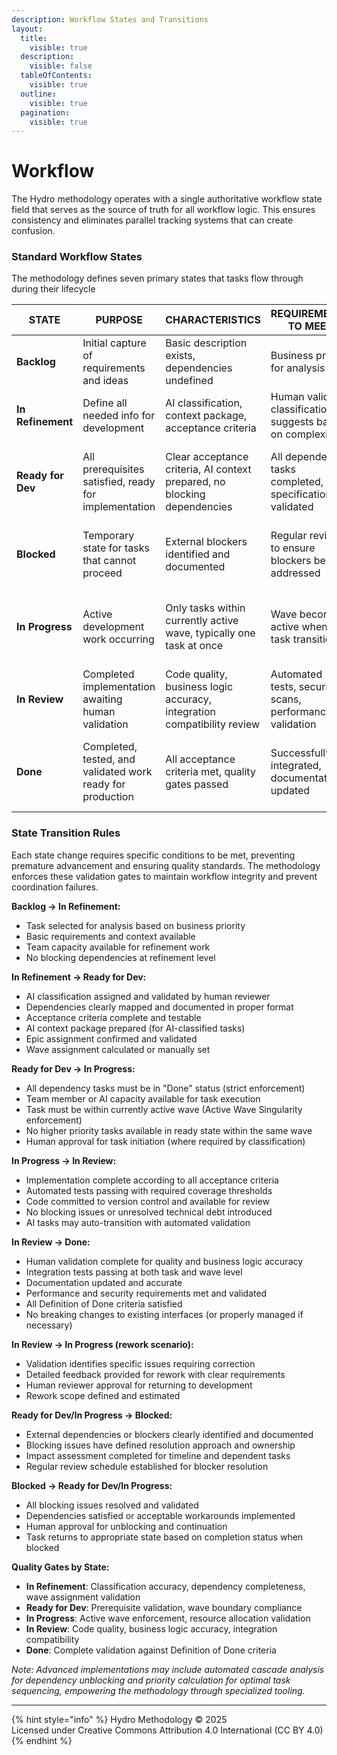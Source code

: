 ```yaml
---
description: Workflow States and Transitions
layout:
  title:
    visible: true
  description:
    visible: false
  tableOfContents:
    visible: true
  outline:
    visible: true
  pagination:
    visible: true
---
```


# Workflow

The Hydro methodology operates with a single authoritative workflow state field that serves as the source of truth for all workflow logic. This ensures consistency and eliminates parallel tracking systems that can create confusion.

### **Standard Workflow States**

The methodology defines seven primary states that tasks flow through during their lifecycle

| STATE             | PURPOSE                                                    | CHARACTERISTICS                                                          | REQUIREMENTS TO MEET                                            | OBSERVATIONS                                                               |
| ----------------- | ---------------------------------------------------------- | ------------------------------------------------------------------------ | --------------------------------------------------------------- | -------------------------------------------------------------------------- |
| **Backlog**       | Initial capture of requirements and ideas                  | Basic description exists, dependencies undefined                         | Business priority for analysis                                  | Duration: indefinite until prioritized for refinement                      |
| **In Refinement** | Define all needed info for development                     | AI classification, context package, acceptance criteria                  | Human validates classification, AI suggests based on complexity | Complete when all specs done, dependencies mapped                          |
| **Ready for Dev** | All prerequisites satisfied, ready for implementation      | Clear acceptance criteria, AI context prepared, no blocking dependencies | All dependency tasks completed, specifications validated        | Can start when developer/AI capacity available, ranked by unlock potential |
| **Blocked**       | Temporary state for tasks that cannot proceed              | External blockers identified and documented                              | Regular review to ensure blockers being addressed               | Return to appropriate state when blockers resolved                         |
| **In Progress**   | Active development work occurring                          | Only tasks within currently active wave, typically one task at once      | Wave becomes active when first task transitions                 | AI-ready execute autonomously, others require human collaboration          |
| **In Review**     | Completed implementation awaiting human validation         | Code quality, business logic accuracy, integration compatibility review  | Automated tests, security scans, performance validation         | Review depth varies by AI classification, human sign-off required          |
| **Done**          | Completed, tested, and validated work ready for production | All acceptance criteria met, quality gates passed                        | Successfully integrated, documentation updated                  | Triggers analysis of dependent tasks for potential unblocking              |

### **State Transition Rules**

Each state change requires specific conditions to be met, preventing premature advancement and ensuring quality standards. The methodology enforces these validation gates to maintain workflow integrity and prevent coordination failures.

**Backlog → In Refinement:**

* Task selected for analysis based on business priority
* Basic requirements and context available
* Team capacity available for refinement work
* No blocking dependencies at refinement level

**In Refinement → Ready for Dev:**

* AI classification assigned and validated by human reviewer
* Dependencies clearly mapped and documented in proper format
* Acceptance criteria complete and testable
* AI context package prepared (for AI-classified tasks)
* Epic assignment confirmed and validated
* Wave assignment calculated or manually set

**Ready for Dev → In Progress:**

* All dependency tasks must be in "Done" status (strict enforcement)
* Team member or AI capacity available for task execution
* Task must be within currently active wave (Active Wave Singularity enforcement)
* No higher priority tasks available in ready state within the same wave
* Human approval for task initiation (where required by classification)

**In Progress → In Review:**

* Implementation complete according to all acceptance criteria
* Automated tests passing with required coverage thresholds
* Code committed to version control and available for review
* No blocking issues or unresolved technical debt introduced
* AI tasks may auto-transition with automated validation

**In Review → Done:**

* Human validation complete for quality and business logic accuracy
* Integration tests passing at both task and wave level
* Documentation updated and accurate
* Performance and security requirements met and validated
* All Definition of Done criteria satisfied
* No breaking changes to existing interfaces (or properly managed if necessary)

**In Review → In Progress (rework scenario):**

* Validation identifies specific issues requiring correction
* Detailed feedback provided for rework with clear requirements
* Human reviewer approval for returning to development
* Rework scope defined and estimated

**Ready for Dev/In Progress → Blocked:**

* External dependencies or blockers clearly identified and documented
* Blocking issues have defined resolution approach and ownership
* Impact assessment completed for timeline and dependent tasks
* Regular review schedule established for blocker resolution

**Blocked → Ready for Dev/In Progress:**

* All blocking issues resolved and validated
* Dependencies satisfied or acceptable workarounds implemented
* Human approval for unblocking and continuation
* Task returns to appropriate state based on completion status when blocked

**Quality Gates by State:**

* **In Refinement**: Classification accuracy, dependency completeness, wave assignment validation
* **Ready for Dev**: Prerequisite validation, wave boundary compliance
* **In Progress**: Active wave enforcement, resource allocation validation
* **In Review**: Code quality, business logic accuracy, integration compatibility
* **Done**: Complete validation against Definition of Done criteria

_Note: Advanced implementations may include automated cascade analysis for dependency unblocking and priority calculation for optimal task sequencing, empowering the methodology through specialized tooling._

***

{% hint style="info" %}
Hydro Methodology © 2025 \
Licensed under Creative Commons Attribution 4.0 International (CC BY 4.0)
{% endhint %}
